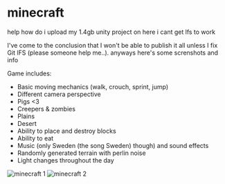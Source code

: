 # minecraft
help how do i upload my 1.4gb unity project on here i cant get lfs to work

I've come to the conclusion that I won't be able to publish it all unless I fix Git lFS (please someone help me..). anyways here's some screnshots and info

Game includes: 
- Basic moving mechanics (walk, crouch, sprint, jump)
- Different camera perspective
- Pigs <3
- Creepers & zombies 
- Plains
- Desert
- Ability to place and destroy blocks 
- Ability to eat 
- Music (only Sweden (the song Sweden) though) and sound effects 
- Randomly generated terrain with perlin noise 
- Light changes throughout the day 

![minecraft 1](https://user-images.githubusercontent.com/91065258/158034267-5652e2f4-eaa3-4e6d-94a2-b1133237df25.png)
![minecraft 2](https://user-images.githubusercontent.com/91065258/158034272-77cbaa71-6282-4dd1-a078-721365727d2f.png)
